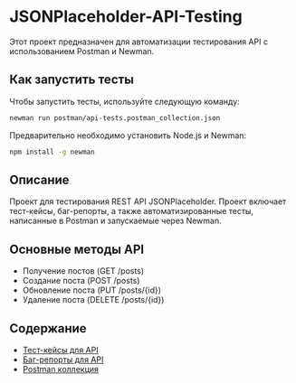 # JSONPlaceholder-API-Testing

Этот проект предназначен для автоматизации тестирования API с использованием Postman и Newman.

## Как запустить тесты

Чтобы запустить тесты, используйте следующую команду:

```bash
newman run postman/api-tests.postman_collection.json
```

Предварительно необходимо установить Node.js и Newman:
 ```bash
npm install -g newman
```
## Описание
Проект для тестирования REST API JSONPlaceholder. Проект включает тест-кейсы, баг-репорты, а также автоматизированные тесты, написанные в Postman и запускаемые через Newman.

## Основные методы API
- Получение постов (GET /posts)
- Создание поста (POST /posts)
- Обновление поста (PUT /posts/{id})
- Удаление поста (DELETE /posts/{id})

## Содержание
- [Тест-кейсы для API](api-test-cases.md)
- [Баг-репорты для API](api-bug-reports.md)
- [Postman коллекция](api.tests.postman_collection.json)


